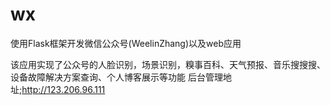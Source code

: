 # wx
使用Flask框架开发微信公众号(WeelinZhang)以及web应用


该应用实现了公众号的人脸识别，场景识别，糗事百科、天气预报、音乐搜搜搜、设备故障解决方案查询、个人博客展示等功能
后台管理地址;http://123.206.96.111
